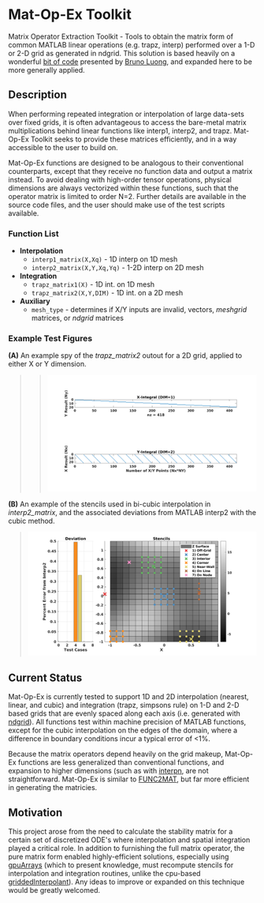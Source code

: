 # Mat-Op-Ex Toolkit

Matrix Operator Extraction Toolkit - Tools to obtain the matrix form of common MATLAB linear operations (e.g. trapz, interp) performed over a  1-D or 2-D grid as generated in ndgrid. This solution is based heavily on a wonderful [bit of code](https://www.mathworks.com/matlabcentral/answers/573703-get-interpolation-transfer-relation-matrix-instead-of-interpolated-values) presented by [Bruno Luong](https://www.mathworks.com/matlabcentral/profile/authors/390839), and expanded here to be more generally applied. 

## Description
When performing repeated integration or interpolation of large data-sets over fixed grids, it is often advantageous to access the bare-metal matrix multiplications behind linear functions like interp1, interp2, and trapz. Mat-Op-Ex Toolkit seeks to provide these matrices efficiently, and in a way accessible to the user to build on. 

Mat-Op-Ex functions are designed to be analogous to their conventional counterparts, except that they receive no function data and output a matrix instead. To avoid dealing with high-order tensor operations, physical dimensions are always vectorized within these functions, such that the operator matrix is limited to order N=2. Further details are available in the source code files, and the user should make use of the test scripts available. 

### Function List

  - **Interpolation**
    - `interp1_matrix(X,Xq)` - 1D interp on 1D mesh
    - `interp2_matrix(X,Y,Xq,Yq)` - 1-2D interp on 2D mesh
  - **Integration**
    - `trapz_matrix1(X)` - 1D int. on 1D mesh
    - `trapz_matrix2(X,Y,DIM)` - 1D int. on a 2D mesh 
  - **Auxiliary**
    - `mesh_type` - determines if X/Y inputs are invalid, vectors, *meshgrid* matrices, or *ndgrid* matrices

### Example Test Figures
**(A)** An example spy of the *trapz_matrix2* outout for a 2D grid, applied to either X or Y dimension. 

> > <img src="https://github.com/lynch4815/mat-op-ex/blob/main/figures/test_trapz2_base_spy.png" alt="p1" width="600"/>

**(B)** An example of the stencils used in bi-cubic interpolation in *interp2_matrix*, and the associated deviations from MATLAB interp2 with the cubic method.

> <img src="https://github.com/lynch4815/mat-op-ex/blob/main/figures/test_interp2_base.png" alt="p1" width="600"/>

## Current Status
Mat-Op-Ex is currently tested to support 1D and 2D interpolation (nearest, linear, and cubic) and integration (trapz, simpsons rule) on 1-D and 2-D based grids that are evenly spaced along each axis (i.e. generated with [ndgrid](https://www.mathworks.com/help/matlab/ref/ndgrid.html)). All functions test within machine precision of MATLAB functions, except for the cubic interpolation on the edges of the domain, where a difference in boundary conditions incur a typical error of <1%. 

Because the matrix operators depend heavily on the grid makeup, Mat-Op-Ex functions are less generalized than conventional functions, and expansion to higher dimensions (such as with [interpn](https://www.mathworks.com/help/matlab/ref/interpn.html), are not straightforward. Mat-Op-Ex is similar to [FUNC2MAT](https://www.mathworks.com/matlabcentral/fileexchange/44669-func2mat-convert-linear-function-to-matrix), but far more efficient in generating the matricies. 

## Motivation
This project arose from the need to calculate the stability matrix for a certain set of discretized ODE's where interpolation and spatial integration played a critical role. In addition to furnishing the full matrix operator, the pure matrix form enabled highly-efficient solutions, especially using [gpuArrays](https://www.mathworks.com/help/parallel-computing/run-matlab-functions-on-a-gpu.html) (which to present knowledge, must recompute stencils for interpolation and integration routines, unlike the cpu-based [griddedInterpolant](http://health.ahs.upei.ca/KubiosHRV/MCR/toolbox/matlab/demos/html/griddedInterpolantDemo.html)). Any ideas to improve or expanded on this technique would be greatly welcomed. 

